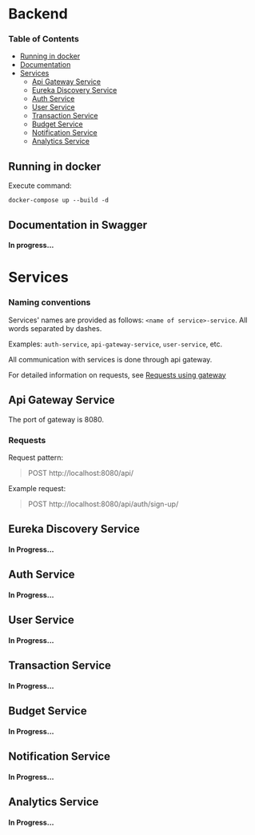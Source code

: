 # Backend

### Table of Contents

- [Running in docker](#running-in-docker)
- [Documentation](#documentation-in-swagger)
- [Services](#services)
  - [Api Gateway Service](#api-gateway-service)
  - [Eureka Discovery Service](#eureka-discovery-service)
  - [Auth Service](#auth-service)
  - [User Service](#user-service)
  - [Transaction Service](#transaction-service)
  - [Budget Service](#budget-service)
  - [Notification Service](#notification-service)
  - [Analytics Service](#analytics-service)

## Running in docker

Execute command:

```
docker-compose up --build -d
```

## Documentation in Swagger

#### In progress...

# Services

### Naming conventions

Services' names are provided as follows: `<name of service>-service`. All words separated by dashes.

Examples: `auth-service`, `api-gateway-service`, `user-service`, etc.

All communication with services is done through api gateway.

For detailed information on requests, see [Requests using gateway](#requests)

## Api Gateway Service

The port of gateway is 8080.


### Requests

Request pattern:


> POST http://localhost:8080/api/<service-enpoint>


Example request:

> POST http://localhost:8080/api/auth/sign-up/


## Eureka Discovery Service

#### In Progress...


## Auth Service

#### In Progress...


## User Service

#### In Progress...


## Transaction Service

#### In Progress...


## Budget Service

#### In Progress...


## Notification Service

#### In Progress...


## Analytics Service

#### In Progress...




